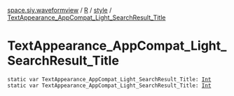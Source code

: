 [space.siy.waveformview](../../index.md) / [R](../index.md) / [style](index.md) / [TextAppearance_AppCompat_Light_SearchResult_Title](./-text-appearance_-app-compat_-light_-search-result_-title.md)

# TextAppearance_AppCompat_Light_SearchResult_Title

`static var TextAppearance_AppCompat_Light_SearchResult_Title: `[`Int`](https://kotlinlang.org/api/latest/jvm/stdlib/kotlin/-int/index.html)
`static var TextAppearance_AppCompat_Light_SearchResult_Title: `[`Int`](https://kotlinlang.org/api/latest/jvm/stdlib/kotlin/-int/index.html)